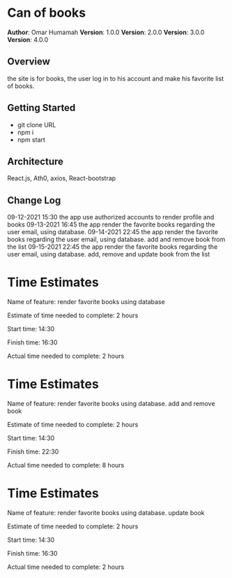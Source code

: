 # Can of books

**Author**: Omar Humamah
**Version**: 1.0.0
**Version**: 2.0.0
**Version**: 3.0.0
**Version**: 4.0.0

## Overview

the site is for books, the user log in to his account and make his favorite list of books.

## Getting Started

- git clone URL
- npm i
- npm start

## Architecture

React.js, Ath0, axios, React-bootstrap

## Change Log

09-12-2021 15:30 the app use authorized accounts to render profile and books
09-13-2021 16:45 the app render the favorite books regarding the user email, using database.
09-14-2021 22:45 the app render the favorite books regarding the user email, using database. add and remove book from the list 
09-15-2021 22:45 the app render the favorite books regarding the user email, using database. add, remove and update book from the list

# Time Estimates

Name of feature: render favorite books using database

Estimate of time needed to complete: 2 hours

Start time: 14:30

Finish time: 16:30

Actual time needed to complete: 2 hours

# Time Estimates

Name of feature: render favorite books using database. add and remove book

Estimate of time needed to complete: 2 hours

Start time: 14:30

Finish time: 22:30

Actual time needed to complete: 8 hours

# Time Estimates

Name of feature: render favorite books using database. update book

Estimate of time needed to complete: 2 hours

Start time: 14:30

Finish time: 16:30

Actual time needed to complete: 2 hours
